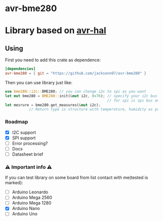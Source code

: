 # avr-bme280

Library based on [avr-hal](https://github.com/Rahix/avr-hal)
=

## Using
First you need to add this crate as dependence:
```toml
[dependencies]
avr-bme280 = { git = "https://github.com/jacksonn97/avr-bme280" }
```
Then you can use library just like:
```rust
use bme280::i2c::BME280; // you can change i2c to spi as you want
let mut bme280 = BME280::init(&mut i2c, 0x76); // specify your i2c bus and address of sensor
                                               // for spi is spi bus and SS pin
let mesrure = bme280.get_measures(&mut i2c);
           // Return type is structure with temperature, humidity as pressure
```


### Roadmap
- [x] I2C support
- [x] SPI support
- [ ] Error processing?
- [ ] Docs
- [ ] Datasheet brief

### :warning: Important info :warning:
If you can test library on some board from list contact with me(tested is marked):
- [ ] Arduino Leonardo
- [ ] Arduino Mega 2560
- [ ] Arduino Mega 1280
- [x] Arduino Nano
- [ ] Arduino Uno
